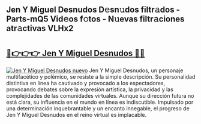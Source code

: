 ## Jen Y Miguel Desnudos D𝚎sn𝚞dos filtr𝚊dos - Parts-mQ5 Vid𝚎os f𝚘tos - N𝚞evas filtr𝚊ciones atr𝚊ctivas VLHx2

# <h2><a href="http://mb4brr4.tromn.icu/?c=Jen+Y+Miguel+Desnudos">🔗👉👉👉 Jen Y Miguel Desnudos 🔗🔗</a></h2>

[![Jen Y Miguel Desnudos nuevo](https://i.imgur.com/pEAQMta.gif)](http://mb4brr4.tromn.icu/?c=Jen+Y+Miguel+Desnudos)
Jen Y Miguel Desnudos, un personaje multifacético y polémico, se resiste a la simple descripción. Su personalidad distintiva en línea ha cautivado y provocado a los espectadores, provocando debates sobre la expresión artística, la privacidad y las complejidades de las comunidades virtuales. Aunque su dirección futura no está clara, su influencia en el mundo en línea es indiscutible. Impulsado por una determinación inquebrantable y un encanto innegable, el progreso de Jen Y Miguel Desnudos en el reino virtual es implacable.
